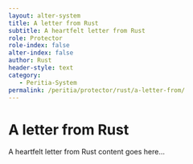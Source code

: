 ```yaml
---
layout: alter-system
title: A letter from Rust
subtitle: A heartfelt letter from Rust
role: Protector
role-index: false
alter-index: false
author: Rust
header-style: text
category: 
   - Peritia-System
permalink: /peritia/protector/rust/a-letter-from/
---
```

# A letter from Rust

A heartfelt letter from Rust content goes here...
